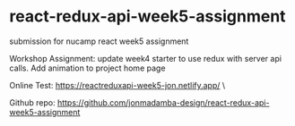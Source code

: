 # react-redux-api-week5-assignment
submission for nucamp react week5 assignment

Workshop Assignment:
update week4 starter to use redux with server api calls. Add animation to project home page

Online Test: https://reactreduxapi-week5-jon.netlify.app/ \

Github repo: https://github.com/jonmadamba-design/react-redux-api-week5-assignment


